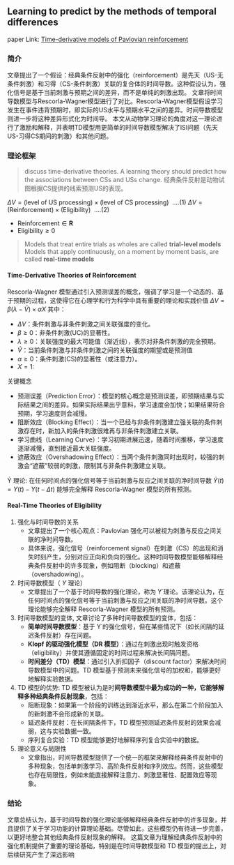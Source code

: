 ## Learning to predict by the methods of temporal differences

paper Link: [Time-derivative models of Pavlovian reinforcement](https://www.researchgate.net/publication/235419082_Time-Derivative_Models_of_Pavlovian_Reinforcement)

### 简介

文章提出了一个假设：经典条件反射中的强化（reinforcement）是先天（US-无条件刺激）和习得（CS-条件刺激）关联的复合体的时间导数。这种假设认为，强化信号是基于当前刺激与预期之间的差异，而不是单纯的刺激出现。
文章将时间导数模型与Rescorla-Wagner模型进行了对比。Rescorla-Wagner模型假设学习发生在事件违背预期时，即实际的US水平与预期水平之间的差异。时间导数模型则进一步将这种差异形式化为时间导。
本文从动物学习理论的角度对这一理论进行了激励和解释，并表明TD模型用更简单的时间导数模型解决了ISI问题（先天US-习得CS期间的刺激）和其他问题。


### 理论框架

> discuss time-derivative theories. A learning theory should predict how the associations between CSs and USs change.
> 经典条件反射是动物试图根据CS提供的线索预测US的表现。

$\Delta V = (\text{level of US processing}) \times (\text{level of CS processing}) \ \ .... (1)$
$\Delta V = (\text{Reinforcement}) \times (\text{Eligibility}) \ \ .... (2)$
- $\text{Reinforcement} \in \mathbf{R}$
- $\text{Eligibility} \ge 0$

>  Models that treat entire trials as wholes are called **trial-level models**
>  Models that apply continuously, on a moment by moment basis, are called **real-time models**

#### Time-Derivative Theories of Reinforcement

Rescorla-Wagner 模型通过引入预测误差的概念，强调了学习是一个动态的、基于预期的过程，这使得它在心理学和行为科学中具有重要的理论和实践价值
$\Delta V = \beta (\lambda - \hat{V}) \times \alpha X$
其中：
- $\Delta V$：条件刺激与非条件刺激之间关联强度的变化。
- $\beta \ge 0$：非条件刺激(UC)的显著性。
- $\lambda \ge 0$：关联强度的最大可能值（渐近线），表示对非条件刺激的完全预期。
- $\hat{V}$：当前条件刺激与非条件刺激之间的关联强度的期望或是预测值
- $\alpha \ge 0$：条件刺激(CS)的显著性（或注意力）。
- $X = 1$: 

关键概念
- 预测误差（Prediction Error）：模型的核心概念是预测误差，即预期结果与实际结果之间的差异。如果实际结果出乎意料，学习速度会加快；如果结果符合预期，学习速度则会减慢。
- 阻断效应（Blocking Effect）：当一个已经与非条件刺激建立强关联的条件刺激存在时，新加入的条件刺激很难再与非条件刺激建立关联。
- 学习曲线（Learning Curve）：学习初期进展迅速，随着时间推移，学习速度逐渐减慢，直到接近最大关联强度。
- 遮蔽效应（Overshadowing Effect）：当两个条件刺激同时出现时，较强的刺激会“遮蔽”较弱的刺激，限制其与非条件刺激建立关联。


Ẏ 理论: 在任何时间点的强化信号等于当前刺激与反应之间关联的净时间导数
$Ẏ(t) = Y(t) - Y(t-\Delta t)$ 能够完全解释 Rescorla-Wagner 模型的所有预测。

#### Real-Time Theories of Eligibility



1. 强化与时间导数的关系
   - 文章提出了一个核心观点：Pavlovian 强化可以被视为刺激与反应之间关联的净时间导数。
   - 具体来说，强化信号（reinforcement signal）在刺激（CS）的出现和消失时刻产生，分别对应正向和负向的强化。这种时间导数模型能够解释经典条件反射中的许多现象，例如阻断（blocking）和遮蔽（overshadowing）。
2. 时间导数模型（ $Y$ 理论）
   - 文章提出了一个基于时间导数的强化理论，称为  Y˙理论。该理论认为，在任何时间点的强化信号等于当前刺激与反应之间关联的净时间导数。这个理论能够完全解释 Rescorla-Wagner 模型的所有预测。
3. 时间导数模型的变体, 文章讨论了多种时间导数模型的变体，包括：
   - **简单时间导数模型**：基于  Y˙的强化信号，但在某些情况下（如长间隔的延迟条件反射）存在问题。
   - **Klopf 的驱动强化模型（DR 模型）**：通过在刺激出现时触发资格（eligibility）并使其遵循固定的时间过程来解决长间隔问题。
   - **时间差分（TD）模型**：通过引入折扣因子（discount factor）来解决时间导数模型中的问题。TD 模型基于预测未来强化信号的加权和，能够更好地解释实验数据。
4. TD 模型的优势: TD 模型被认为是时**间导数模型中最为成功的一种，它能够解释多种经典条件反射现象**，包括：
   - 阻断现象：如果第一个阶段的训练达到渐近水平，那么在第二个阶段加入的新刺激不会形成新的关联。
   - 延迟条件反射：在长间隔条件下，TD 模型预测延迟条件反射的效果会减弱，这与实验数据一致。
   - 序列复合实验：TD 模型能够更好地解释序列复合实验中的数据。
5. 理论意义与局限性
   - 文章指出，时间导数模型提供了一个统一的框架来解释经典条件反射中的多种现象，包括单刺激学习、高阶条件反射和序列效应。然而，这些模型也存在局限性，例如未能直接解释注意力、刺激显著性、配置效应等现象。



### 结论

文章总结认为，基于时间导数的强化理论能够解释经典条件反射中的许多现象，并且提供了关于学习功能的计算理论基础。尽管如此，这些模型仍有待进一步完善，以更好地整合其他经典条件反射现象的解释。
这篇文章为理解经典条件反射中的强化机制提供了重要的理论基础，特别是在时间导数模型和 TD 模型的提出上，对后续研究产生了深远影响



